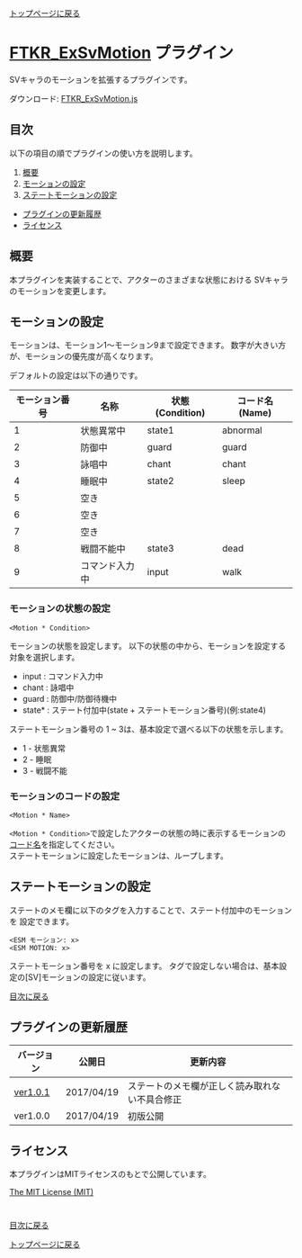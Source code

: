 [トップページに戻る](README.ja.md)

# [FTKR_ExSvMotion](FTKR_ExSvMotion.js) プラグイン

SVキャラのモーションを拡張するプラグインです。

ダウンロード: [FTKR_ExSvMotion.js](https://raw.githubusercontent.com/futokoro/RPGMaker/master/FTKR_ExSvMotion.js)

## 目次

以下の項目の順でプラグインの使い方を説明します。
1. [概要](#概要)
2. [モーションの設定](#モーションの設定)
3. [ステートモーションの設定](#ステートモーションの設定)
* [プラグインの更新履歴](#プラグインの更新履歴)
* [ライセンス](#ライセンス)

## 概要

本プラグインを実装することで、アクターのさまざまな状態における
SVキャラのモーションを変更します。

## モーションの設定

モーションは、モーション1～モーション9まで設定できます。
数字が大きい方が、モーションの優先度が高くなります。

デフォルトの設定は以下の通りです。

| モーション番号 | 名称 | 状態(Condition) | コード名(Name) |
| --- | --- | --- | --- |
| 1 | 状態異常中 | state1 | abnormal |
| 2 | 防御中 | guard | guard |
| 3 | 詠唱中 | chant | chant |
| 4 | 睡眠中 | state2 | sleep |
| 5 | 空き |  |  |
| 6 | 空き |  |  |
| 7 | 空き |  |  |
| 8 | 戦闘不能中 | state3 | dead |
| 9 | コマンド入力中 | input | walk |

### モーションの状態の設定

`<Motion * Condition>`

モーションの状態を設定します。
以下の状態の中から、モーションを設定する対象を選択します。
* input  : コマンド入力中
* chant  : 詠唱中
* guard  : 防御中/防御待機中
* state* : ステート付加中(state + ステートモーション番号)(例:state4)

ステートモーション番号の 1 ~ 3は、基本設定で選べる以下の状態を示します。
* 1 - 状態異常
* 2 - 睡眠
* 3 - 戦闘不能

### モーションのコードの設定

`<Motion * Name>`

`<Motion * Condition>`で設定したアクターの状態の時に表示するモーションの[コード名](Code_List.ja.md#モーション)を指定してください。<br>
ステートモーションに設定したモーションは、ループします。

## ステートモーションの設定
ステートのメモ欄に以下のタグを入力することで、ステート付加中のモーションを
設定できます。

```
<ESM モーション: x>
<ESM MOTION: x>
```
ステートモーション番号を x に設定します。
タグで設定しない場合は、基本設定の[SV]モーションの設定に従います。

[目次に戻る](#目次)

## プラグインの更新履歴

| バージョン | 公開日 | 更新内容 |
| --- | --- | --- |
| [ver1.0.1](FTKR_ExSvMotion.js) | 2017/04/19 | ステートのメモ欄が正しく読み取れない不具合修正 |
| ver1.0.0 | 2017/04/19 | 初版公開 |

## ライセンス

本プラグインはMITライセンスのもとで公開しています。

[The MIT License (MIT)](https://opensource.org/licenses/mit-license.php)

#
[目次に戻る](#目次)

[トップページに戻る](README.ja.md)